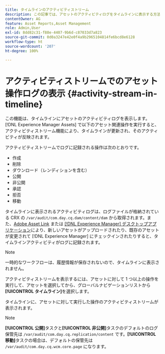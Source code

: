 ```yaml
---
title: タイムラインのアクティビティストリーム
description: この記事では、アセットのアクティビティログをタイムラインに表示する方法について説明します。
contentOwner: AG
feature: Asset Reports,Asset Management
role: Admin,User
exl-id: 8dd82c31-f88e-4407-9b6d-c87033d7a823
source-git-commit: 0d0a3247e42e0f4a9b2965104814fe6bcd8e6128
workflow-type: ht
source-wordcount: '207'
ht-degree: 100%

---
```


# アクティビティストリームでのアセット操作ログの表示 {#activity-stream-in-timeline}

この機能は、タイムラインにアセットのアクティビティログを表示します。[!DNL Experience Manager Assets] で以下のアセット関連操作を実行すると、アクティビティストリーム機能により、タイムラインが更新され、そのアクティビティが反映されます。

アクティビティストリームでログに記録される操作は次のとおりです。

* 作成
* 削除
* ダウンロード（レンディションを含む）
* 公開
* 非公開
* 承認
* 拒否
* 移動

タイムラインに表示されるアクティビティログは、ログファイルが格納されている CRX の `/var/audit/com.day.cq.dam/content/dam` から取得されます。また、[Adobe Asset Link](https://helpx.adobe.com/jp/enterprise/using/manage-assets-using-adobe-asset-link.html) または [[!DNL Experience Manager] デスクトップアプリケーション](https://experienceleague.adobe.com/docs/experience-manager-desktop-app/using/release-notes.html?lang=ja)により、新しいアセットがアップロードされたり、既存のアセットが変更されて [!DNL Experience Manager] にチェックインされたりすると、タイムラインアクティビティがログに記録されます。

>[!NOTE]
>
>一時的なワークフローは、履歴情報が保存されないので、タイムラインに表示されません。

アクティビティストリームを表示するには、アセットに対して 1 つ以上の操作を実行して、アセットを選択してから、グローバルナビゲーションリストから&#x200B;**[!UICONTROL タイムライン]**&#x200B;を選択します。

<!-- ![timeline-2](assets/timeline-2.png) -->

タイムラインに、アセットに対して実行した操作のアクティビティストリームが表示されます。

<!-- ![activity_stream](assets/activity_stream.png) -->

>[!NOTE]
>
>**[!UICONTROL 公開]**&#x200B;タスクと&#x200B;**[!UICONTROL 非公開]**&#x200B;タスクのデフォルトのログ保管先は `/var/audit/com.day.cq.replication/content` です。**[!UICONTROL 移動]**&#x200B;タスクの場合は、デフォルトの保管先は `/var/audit/com.day.cq.wcm.core.page` になります。
